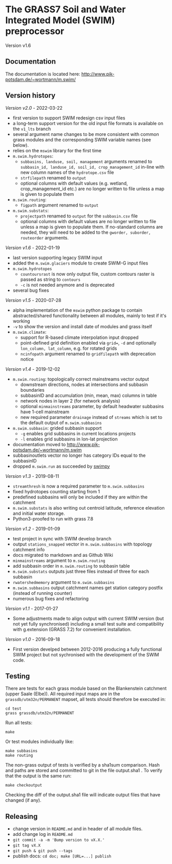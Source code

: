 # The GRASS7 Soil and Water Integrated Model (SWIM) preprocessor

Version v1.6

## Documentation

The documentation is located here:
http://www.pik-potsdam.de/~wortmann/m.swim/

## Version history

*Version v2.0* - 2022-03-22
- first version to support SWIM redesign csv input files
- a long-term support version for the old input file formats is available on the `v1_lts` branch
- several argument name changes to be more consistent with common grass modules and the corresponding SWIM variable names (see below).
- relies on the `mswim` library for the first time
- `m.swim.hydrotopes`:
  - `subbasins, landuse, soil, management` arguments renamed to `subbasin_id, landuse_id, soil_id, crop_management_id` in-line with new column names of the `hydrotope.csv` file
  - `strfilepath` renamed to `output`
  - optional columns with default values (e.g. wetland, crop_management_id etc.) are no longer written to file unless a map is given to populate them
- `m.swim.routing`:
  - `figpath` argument renamed to `output`
- `m.swim.substats`:
  - `projectpath` renamed to `output` for the `subbasin.csv` file
  - optional columns with default values are no longer written to file unless a map is given to populate them. If no-standard columns are needed, they will need to be added to the `gworder, suborder, routeorder` arguments.


*Version v1.6* - 2022-01-19
- last version supporting legacy SWIM input
- added the `m.swim.glaciers` module to create SWIM-G input files
- `m.swim.hydrotopes`
  - `countoursrast` is now only output file, custom contours raster is passed as string
    to `contours`
  - `-c` is not needed anymore and is deprecated
- several bug fixes

*Version v1.5* - 2020-07-28
- alpha implementation of the `mswim` python package to contain abstracted/shared
  functionality between all modules, mainly to test if it's working
- `-v` to show the version and install date of modules and grass itself
- `m.swim.climate`:
  - support for R-based climate interpolation input dropped
  - point-defined grid definition enabled via `grid=`, `-d` and optionally
    `lon_column, lat_column`, e.g. for rotated grids
  - `ncinfopath` argument renamed to `gridfilepath` with deprecation notice

*Version v1.4* - 2019-12-02
- `m.swim.routing`: topologically correct mainstreams vector output
  - downstream directions, nodes at intersections and subbasin boundaries
  - subbasinID and accumulation (min, mean, max) columns in table
  - network nodes in layer 2 (for network analysis)
  - optional `minmainstreams` parameter, by default headwater subbasins have
    1-cell mainstream
  - new required parameter `drainage` instead of `streams` which is set to the
    default output of `m.swim.subbasins`
- `m.swim.subbasin`: grided subbasin support
  - `-g` enables grid subbasins in current locations projects
  - `-l` enables grid subbasins in lon-lat projection
- documentation moved to http://www.pik-potsdam.de/~wortmann/m.swim
- subbasinoutlets vector no longer has category IDs equal to the subbasinID
- dropped `m.swim.run` as succeeded by [swimpy](http://www.pik-potsdam.de/~wortmann/swimpy/)


*Version v1.3* - 2019-08-11
- `streamthresh` is now a required parameter to `m.swim.subbasins`
- fixed hydrotopes counting starting from 1
- predefined subbasins will only be included if they are within the catchment
- `m.swim.substats` is also writing out centroid latitude, reference elevation and initial water storage.
- Python3-proofed to run with grass 7.8


*Version v1.2* - 2019-01-09
- test project in sync with SWIM develop branch
- output `stations_snapped` vector in `m.swim.subbasins` with topology
  catchment info
- docs migrated to markdown and as Github Wiki
- `minmainstreams` argument to `m.swim.routing`
- add subbasin order in `m.swim.routing` to subbasin table
- `m.swim.substats` outputs just three files instead of three for each subbasin
- `rwatershedmemory` argument to `m.swim.subbasins`
- `m.swim.subbasins` output catchment names get station category postfix
  (instead of running counter)
- numerous bug fixes and refactoring

*Version v1.1* - 2017-01-27
- Some adjustments made to align output with current SWIM version (but not yet fully synchronised) including a small test suite and compatibility with g.extension (GRASS 7.2) for convenient installation.

*Version v1.0* - 2016-09-18
- First version develped between 2012-2016 producing a fully functional SWIM project but not sychronised with the development of the SWIM code.


## Testing

There are tests for each grass module based on the Blankenstein catchment
(upper Saale (Elbe)). All required input maps are in the
`grassdb/utm32n/PERMANENT` mapset, all tests should therefore be executed in:
```
cd test
grass grassdb/utm32n/PERMANENT
```
Run all tests:
```
make
```
Or test modules individually like:
```
make subbasins
make routing
```
The non-grass output of tests is verified by a sha1sum comparison.
Hash and paths are stored and committed to git in the file output.sha1 .
To verify that the output is the same run:
```
make checkoutput
```
Checking the diff of the output.sha1 file will indicate output files that have changed (if any).


## Releasing
- change version in `README.md` and in header of all module files.
- add change log in `README.md`
- `git commit -a -m 'Bump version to vX.X.'`
- `git tag vX.X`
- `git push & git push --tags`
- publish docs: `cd doc; make [URL=...] publish`
